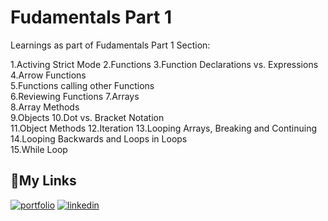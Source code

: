 # Fudamentals Part 1

Learnings as part of Fudamentals Part 1 Section:

1.Activing Strict Mode
2.Functions
3.Function Declarations vs. Expressions
4.Arrow Functions  
5.Functions calling other Functions  
6.Reviewing Functions
7.Arrays  
8.Array Methods  
9.Objects
10.Dot vs. Bracket Notation  
11.Object Methods
12.Iteration
13.Looping Arrays, Breaking and Continuing
14.Looping Backwards and Loops in Loops  
15.While Loop

## 🔗My Links

[![portfolio](https://img.shields.io/badge/my_portfolio-000?style=for-the-badge&logo=ko-fi&logoColor=white)](https://vivektenali.netlify.app/)
[![linkedin](https://img.shields.io/badge/linkedin-0A66C2?style=for-the-badge&logo=linkedin&logoColor=white)](https://www.linkedin.com/in/vivektenali/)
